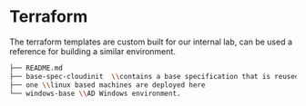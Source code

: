 # Terraform

The terraform templates are custom built for our internal lab, can be used a reference for building a similar environment. 

```bash
├── README.md
├── base-spec-cloudinit  \\contains a base specification that is reused
├── one \\linux based machines are deployed here
└── windows-base \\AD Windows environment. 
```